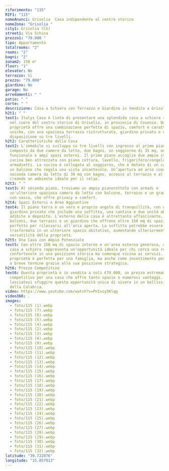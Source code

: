 ```yaml
---
riferimento: "115"
RIF1: "115"
nomeAnunci: Grisolia  Casa indipendente al centro storico
nomeZona: "Grisolia "
city1: Grisolia (CS)
street1: Via Schina
prezzo1: "79.000 "
tipo: Appartamento
totalrooms: "2"
rooms: "2"
bagni: "2"
zonam2: 150 m²
floor: "1"
elevator: No
terrazzo: Si
prezzo: "79.000"
giardino: No
garage: No
arredamenti: " "
patio: " "
corte: " "
descrizione: Casa a Schiera con Terrazzo e Giardino in Vendita a Grisolia (CS)
h2t1: " "
text1: Italys Casa è lieta di presentare una splendida casa a schiera situata
  nel cuore del centro storico di Grisolia, in provincia di Cosenza. Questa
  proprietà offre una combinazione perfetta di spazio, comfort e caratteristiche
  uniche, con una spaziosa terrazza ristrutturata, giardino privato e una
  disposizione su tre livelli.
h2t2: Caratteristiche della Casa
text2: L'immobile si sviluppa su tre livelli con ingresso al primo piano, ed è
  composto da due camere da letto, due bagni, un soggiorno di 35 mq, una cucina
  funzionale e ampi spazi esterni. Il primo piano accoglie due ampie stanze, una
  cucina ben attrezzata con piano cottura, lavello, frigorifero/congelatore e
  armadietti. La cucina è collegata al soggiorno, che è dotato di un caminetto e
  un balcone che regala una vista incantevole. Un’apertura ad arco conduce a una
  seconda camera da letto di 30 mq con bagno, accesso al terrazzo e al giardino,
  creando un ambiente ideale per il relax.
h2t3: " "
text3: Al secondo piano, troviamo un ampio pianerottolo con armadi e
  un'ulteriore spaziosa camera da letto con balcone, terrazzo e un grande bagno
  con vasca, che offre privacy e comfort.
h2t4: Spazi Esterni e Aree Aggiuntive
text4: Il piano terra è un vero e proprio angolo di tranquillità, con un ampio
  giardino privato che include una soffitta, una cantina e due unità abitative
  adibite a deposito. L’esterno della casa è altrettanto affascinante, con vari
  balconi, due terrazzi e un giardino che offrono oltre 150 mq di spazio esterno
  perfetto per rilassarsi all'aria aperta. La soffitta potrebbe essere
  trasformata in un ulteriore spazio abitativo, aumentando ulteriormente la
  versatilità della proprietà.
h2t5: Una Casa con Ampio Potenziale
text5: Con oltre 150 mq di spazio interno e un'area esterna generosa, questa
  casa a schiera rappresenta un'opportunità ideale per chi cerca una residenza
  confortevole in una posizione storica ma comunque vicina ai servizi. La
  proprietà è perfetta per una famiglia, ma anche come investimento per affitti
  a breve termine grazie alla sua posizione strategica.
h2t6: Prezzo Competitivo
text6: Questa proprietà è in vendita a soli €79.000, un prezzo estremamente
  competitivo per una casa che offre tanto spazio e numerosi vantaggi. Non
  lasciatevi sfuggire questa opportunità unica di vivere in un bellissimo angolo
  della Calabria.
video: https://www.youtube.com/watch?v=PnIvsy5Klqg
video360: .
images:
  - foto/115 (1).webp
  - foto/115 (7).webp
  - foto/115 (6).webp
  - foto/115 (5).webp
  - foto/115 (4).webp
  - foto/115 (2).webp
  - foto/115 (3).webp
  - foto/115 (8).webp
  - foto/115 (9).webp
  - foto/115 (10).webp
  - foto/115 (11).webp
  - foto/115 (12).webp
  - foto/115 (13).webp
  - foto/115 (14).webp
  - foto/115 (15).webp
  - foto/115 (16).webp
  - foto/115 (17).webp
  - foto/115 (18).webp
  - foto/115 (19).webp
  - foto/115 (20).webp
  - foto/115 (21).webp
  - foto/115 (22).webp
  - foto/115 (23).webp
  - foto/115 (24).webp
  - foto/115 (25).webp
  - foto/115 (26).webp
  - foto/115 (27).webp
  - foto/115 (28).webp
  - foto/115 (29).webp
  - foto/115 (30).webp
  - foto/115 (31).webp
  - foto/115 (32).webp
latitude: "39.722876"
longitude: "15.857913"
---
```

